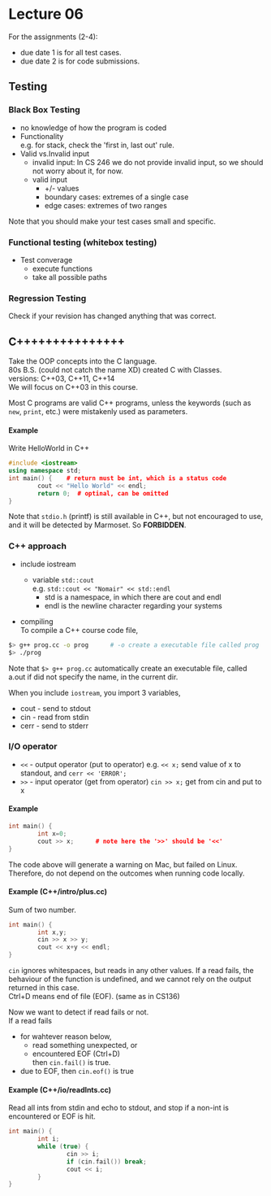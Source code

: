 # Lecture 06

For the assignments (2-4):    
* due date 1 is for all test cases.  
* due date 2 is for code submissions.

## Testing 
### Black Box Testing
- no knowledge of how the program is coded
- Functionality  
	e.g. for stack, check the 'first in, last out' rule.  
- Valid vs.Invalid input
	* invalid input: In CS 246 we do not provide invalid input, so we should not worry about it, for now. 
	* valid input
		* +/- values
		* boundary cases: extremes of a single case
		* edge cases: extremes of two ranges

Note that you should make your test cases small and specific.

### Functional testing (whitebox testing)
* Test converage 
	* execute functions
	* take all possible paths

### Regression Testing
Check if your revision has changed anything that was correct.


## C+++++++++++++++
Take the OOP concepts into the C language.   
80s B.S. (could not catch the name XD) created C with Classes.   
versions: C++03, C++11, C++14   
We will focus on C++03 in this course.   

Most C programs are valid C++ programs, unless the keywords (such as `new`, `print`, etc.) 
were mistakenly used as parameters.

#### Example
Write HelloWorld in C++  
``` c++
#include <iostream>
using namespace std;
int main() {    # return must be int, which is a status code
		cout << "Hello World" << endl;
		return 0;  # optinal, can be omitted 
}
```

Note that `stdio.h` (printf) is still available in C++, but not encouraged 
to use, and it will be detected by Marmoset. So **FORBIDDEN**.

### C++ approach  
* include iostream
	* variable  `std::cout`   
	  e.g. `std::cout << "Nomair" << std::endl`  
		* std is a namespace, in which there are cout and endl
		* endl is the newline character regarding your systems

* compiling   
To compile a C++ course code file,  
``` bash
$> g++ prog.cc -o prog		# -o create a executable file called prog
$> ./prog
```

Note that `$> g++ prog.cc` automatically create an executable file, called 
a.out if did not specify the name, in the current dir.

When you include `iostream`, you import 3 variables, 
* cout - send to stdout
* cin - read from stdin
* cerr - send to stderr

### I/O operator
* `<<` - output operator (put to operator)
	e.g. `<< x;` send value of x to standout, and
	`cerr << 'ERROR';`
* `>>` - input operator (get from operator)
	`cin >> x;` get from cin and put to x

#### Example

``` c++
int main() {
		int x=0;
		cout >> x;		# note here the '>>' should be '<<'
}
```

The code above will generate a warning on Mac, but failed on Linux.   
Therefore, do not depend on the outcomes when running code locally.

#### Example (C++/intro/plus.cc)
Sum of two number.
``` c++
int main() {
		int x,y;
		cin >> x >> y;
		cout << x+y << endl;
}
```

`cin` ignores whitespaces, but reads in any other values.
If a read fails, the behaviour of the function is undefined, and we cannot
rely on the output returned in this case.   
Ctrl+D means end of file (EOF). (same as in CS136)

Now we want to detect if read fails or not.  
If a read fails 

* for wahtever reason below,    
	* read something unexpected, or   
	* encountered EOF (Ctrl+D)   
	then `cin.fail()` is true.   
* due to EOF, then `cin.eof()` is true   

#### Example  (C++/io/readInts.cc)
Read all ints from stdin and echo to stdout, and stop if a non-int is encountered or EOF is hit.

``` c++ 
int main() {
		int i;
		while (true) {
				cin >> i;
				if (cin.fail()) break;
				cout << i;
		}
}
```

